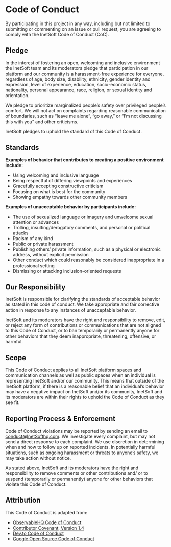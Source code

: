 # Code of Conduct

By participating in this project in any way, including but not limited to submitting or commenting on an issue or pull request, you are agreeing to comply with the InetSoft Code of Conduct (CoC).

 ## Pledge

In the interest of fostering an open, welcoming and inclusive environment the InetSoft team and its moderators pledge that participation in our platform and our community is a harassment-free experience for everyone, regardless of age, body size, disability, ethnicity, gender identity and expression, level of experience, education, socio-economic status, nationality, personal appearance, race, religion, or sexual identity and orientation. 

We pledge to prioritize marginalized people’s safety over privileged people’s comfort. We will not act on complaints regarding reasonable communication of boundaries, such as “leave me alone”, “go away,” or “I’m not discussing this with you” and other criticisms.

InetSoft pledges to uphold the standard of this Code of Conduct.  

 ## Standards
**Examples of behavior that contributes to creating a positive environment include:**

- Using welcoming and inclusive language
- Being respectful of differing viewpoints and experiences
- Gracefully accepting constructive criticism
- Focusing on what is best for the community
- Showing empathy towards other community members

**Examples of unacceptable behavior by participants include:**

- The use of sexualized language or imagery and unwelcome sexual attention or advances
- Trolling, insulting/derogatory comments, and personal or political attacks
- Racism of any kind
- Public or private harassment
- Publishing others’ private information, such as a physical or electronic address, without explicit permission
- Other conduct which could reasonably be considered inappropriate in a professional setting
- Dismissing or attacking inclusion-oriented requests

## Our Responsibility

InetSoft is responsible for clarifying the standards of acceptable behavior as stated in this code of conduct. We take appropriate and fair corrective action in response to any instances of unacceptable behavior.

InetSoft and its moderators have the right and responsibility to remove, edit, or reject any form of contributions or communications that are not aligned to this Code of Conduct, or to ban temporarily or permanently anyone for other behaviors that they deem inappropriate, threatening, offensive, or harmful.


## Scope

This Code of Conduct applies to all InetSoft platform spaces and communication channels as well as public spaces when an individual is representing InetSoft and/or our community. This means that outside of the InetSoft platform, if there is a reasonable belief that an individual’s behavior may have a negative impact on InetSoft and/or its community, InetSoft and its moderators are within their rights to uphold the Code of Conduct as they see fit.

 ## Reporting Process & Enforcement

Code of Conduct violations may be reported by sending an email to <conduct@InetSofthq.com>. We investigate every complaint, but may not send a direct response to each complaint. We use discretion in determining when and how to follow up on reported incidents. In potentially harmful situations, such as ongoing harassment or threats to anyone’s safety, we may take action without notice.

As stated above, InetSoft and its moderators have the right and responsibility to remove comments or other contributions and/ or to suspend (temporarily or permanently) anyone for other behaviors that violate this Code of Conduct. 

## Attribution
This Code of Conduct is adapted from:
- [ObservableHQ Code of Conduct](https://InetSofthq.com/@InetSofthq/code-of-conduct)
- [Contributor Covenant, Version 1.4](https://www.contributor-covenant.org/version/1/4/code-of-conduct.html)
- [Dev.to Code of Conduct](https://dev.to/code-of-conduct)
- [Google Open Source Code of Conduct](https://opensource.google/docs/releasing/template/CODE_OF_CONDUCT/)


